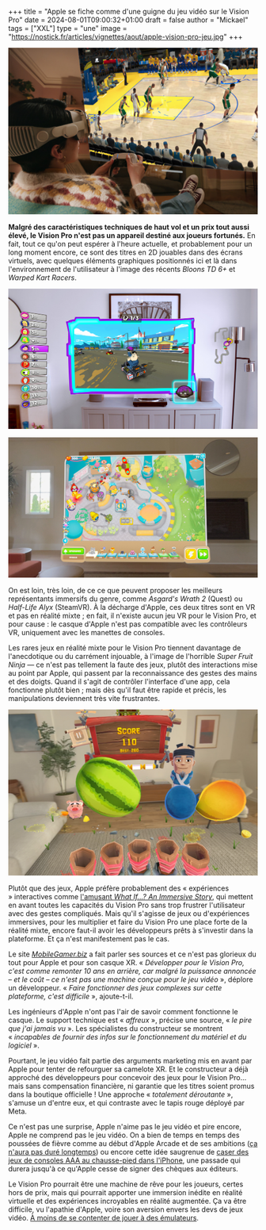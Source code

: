 +++
title = "Apple se fiche comme d'une guigne du jeu vidéo sur le Vision Pro"
date = 2024-08-01T09:00:32+01:00
draft = false
author = "Mickael"
tags = ["XXL"]
type = "une"
image = "https://nostick.fr/articles/vignettes/aout/apple-vision-pro-jeu.jpg"
+++

![Apple Vision Pro](apple-vision-pro-jeu.jpg "")

**Malgré des caractéristiques techniques de haut vol et un prix tout aussi élevé, le Vision Pro n'est pas un appareil destiné aux joueurs fortunés.** En fait, tout ce qu'on peut espérer à l'heure actuelle, et probablement pour un long moment encore, ce sont des titres en 2D jouables dans des écrans virtuels, avec quelques éléments graphiques positionnés ici et là dans l'environnement de l'utilisateur à l'image des récents *Bloons TD 6+* et *Warped Kart Racers*.

![Warped Kart Racers](Apple-Arcade-Warped-Kart-Racers.jpg "Warped Kart Racers")

![Bloons TD 6+](Apple-Arcade-Bloons-TD6-Plus.jpg "Bloons TD 6+")

On est loin, très loin, de ce ce que peuvent proposer les meilleurs représentants immersifs du genre, comme *Asgard's Wrath 2* (Quest) ou *Half-Life Alyx* (SteamVR). À la décharge d'Apple, ces deux titres sont en VR et pas en réalité mixte ; en fait, il n'existe aucun jeu VR pour le Vision Pro, et pour cause : le casque d'Apple n'est pas compatible avec les contrôleurs VR, uniquement avec les manettes de consoles.

Les rares jeux en réalité mixte pour le Vision Pro tiennent davantage de l'anecdotique ou du carrément injouable, à l'image de l'horrible *Super Fruit Ninja* — ce n'est pas tellement la faute des jeux, plutôt des interactions mise au point par Apple, qui passent par la reconnaissance des gestes des mains et des doigts. Quand il s'agit de contrôler l'interface d'une app, cela fonctionne plutôt bien ; mais dès qu'il faut être rapide et précis, les manipulations deviennent très vite frustrantes.

![Super Fruit Ninja](super-fruit-ninja-vision-pro.jpg "Super Fruit Ninja")

Plutôt que des jeux, Apple préfère probablement des « expériences » interactives comme [l'amusant *What If…? An Immersive Story*](https://nostick.fr/articles/2024/juin/0306-test-what-if-an-immersive-story/), qui mettent en avant toutes les capacités du Vision Pro sans trop frustrer l'utilisateur avec des gestes compliqués. Mais qu'il s'agisse de jeux ou d'expériences immersives, pour les multiplier et faire du Vision Pro une place forte de la réalité mixte, encore faut-il avoir les développeurs prêts à s'investir dans la plateforme. Et ça n'est manifestement pas le cas.

Le site *[MobileGamer.biz](https://mobilegamer.biz/inside-apple-arcade-again-late-payments-stonewalled-studios-terrible-tech-support-and-vision-pro-woes/)* a fait parler ses sources et ce n'est pas glorieux du tout pour Apple et pour son casque XR. « *Développer pour le Vision Pro, c'est comme remonter 10 ans en arrière, car malgré la puissance annoncée – et le coût – ce n'est pas une machine conçue pour le jeu vidéo* », déplore un développeur. « *Faire fonctionner des jeux complexes sur cette plateforme, c'est difficile* », ajoute-t-il.

Les ingénieurs d'Apple n'ont pas l'air de savoir comment fonctionne le casque. Le support technique est « *affreux* », précise une source, « *le pire que j'ai jamais vu* ». Les spécialistes du constructeur se montrent « *incapables de fournir des infos sur le fonctionnement du matériel et du logiciel* ».

Pourtant, le jeu vidéo fait partie des arguments marketing mis en avant par Apple pour tenter de refourguer sa camelote XR. Et le constructeur a déjà approché des développeurs pour concevoir des jeux pour le Vision Pro… mais sans compensation financière, ni garantie que les titres soient promus dans la boutique officielle ! Une approche « *totalement déroutante* », s'amuse un d'entre eux, et qui contraste avec le tapis rouge déployé par Meta.

Ce n'est pas une surprise, Apple n'aime pas le jeu vidéo et pire encore, Apple ne comprend pas le jeu vidéo. On a bien de temps en temps des poussées de fièvre comme au début d'Apple Arcade et de ses ambitions ([ça n'aura pas duré longtemps](https://nostick.fr/articles/2024/mars/2603_applearcade/)) ou encore cette idée saugrenue de [caser des jeux de consoles AAA au chausse-pied dans l'iPhone](https://nostick.fr/articles/2024/juin/2606-gros-jeux-iphone-strategie-apple-flop/), une passade qui durera jusqu'à ce qu'Apple cesse de signer des chèques aux éditeurs.

Le Vision Pro pourrait être une machine de rêve pour les joueurs, certes hors de prix, mais qui pourrait apporter une immersion inédite en réalité virtuelle et des expériences incroyables en réalité augmentée. Ça va être difficile, vu l'apathie d'Apple, voire son aversion envers les devs de jeux vidéo. [À moins de se contenter de jouer à des émulateurs](https://nostick.fr/articles/2024/mai/0205-apercu-de-lemulateur-virtual-boy-pour-apple-vision-pro/).